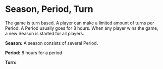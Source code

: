 # Season, Period, Turn

The game is turn based. A player can make a limited amount of turns per Period. A Period usually goes for 8 hours. When any player wins the game, a new Season is started for all players.

**Season:** A season consists of several Period.

**Period:** 8 hours for a period

**Turn:** 

